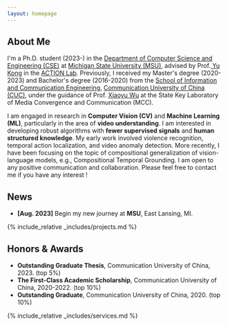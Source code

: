 ```yaml
---
layout: homepage
---
```


## About Me

I'm a Ph.D. student (2023-) in the <a href="https://www.cse.msu.edu/" target="_blank"> Department of Computer Science and Engineering (CSE)</a> at <a href="https://msu.edu/" target="_blank"> Michigan State University (MSU)</a>, advised by Prof.<a href="https://www.egr.msu.edu/~yukong/" target="_blank"> Yu Kong</a> in the <a href="http://aiactionlab.com/" target="_blank"> ACTION Lab</a>. Previously, I received my Master's degree (2020-2023) and Bachelor's degree (2016-2020) from the <a href="https://ices.cuc.edu.cn" target="_blank"> School of Information and Communication Engineering</a>, <a href="https://www.cuc.edu.cn" target="_blank"> Communication University of China (CUC)</a>, under the guidance of Prof. <a href="https://ices.cuc.edu.cn/2019/0919/c5332a135735/page.htm" target="_blank"> Xiaoyu Wu</a> at the State Key Laboratory of Media Convergence and Communication (MCC).

I am engaged in research in **Computer Vision (CV)** and **Machine Learning (ML)**, particularly in the area of **video understanding**. I am interested in developing robust algorithms with **fewer supervised signals** and **human structured knowledge**. My early work involved violence recognition, temporal action localization, and video anomaly detection. More recently, I have been focusing on the topic of compositional generalization of vision-language models, e.g., Compositional Temporal Grounding. I am open to any positive communication and collaboration. Please feel free to contact me if you have any interest !


<!-- ## Research Interests
- **Manifold Learning:** positive semi-definite manifolds learning
- **Machine Learning:** fairness AI, penalization and augmentation methods
- **Functional Data Analysis:** functional regression, and clustering methods
- **High-Dimensional Statistics:** matrix-valued regression and clustering, positive semi-definite matrices estimations -->


<!-- ## Education

- **Aug. 2023 - now**, Ph.D. Student in Computer Science, Michigan State University
- **Sep. 2020 - Jun. 2023**, M.Sc. in Signal and Imformation Processing, Communication University of China
- **Sep. 2016 - Jun. 2020**, B.Eng. in Digital Media Technology, Communication University of China -->

## News

- **[Aug. 2023]** Begin my new journey at **MSU**, East Lansing, MI.
<!-- - **[Aug. 2021]** <a href="https://www.jmcp.org/doi/full/10.18553/jmcp.2021.27.10.1482" target="_blank">*Validation of EHR medication fill data obtained through electronic linkage with pharmacies*</a> has been accepted by the **Journal of Managed Care & Specialty Pharmacy**. -->


<!-- {% include_relative _includes/publications.md %} -->

{% include_relative _includes/projects.md %}

<!-- {% include_relative _includes/talks.md %} -->



## Honors & Awards
- **Outstanding Graduate Thesis**, Communication University of China, 2023. (top 5%)
- **The First-Class Academic Scholarship**, Communication University of China, 2020-2022. (top 10%)
- **Outstanding Graduate**, Communication University of China, 2020. (top 10%)



{% include_relative _includes/services.md %}
